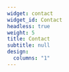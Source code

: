 ```yaml
---
widget: contact
widget_id: Contact
headless: true
weight: 5
title: Contact
subtitle: null
design:
  columns: "1"
---
```

